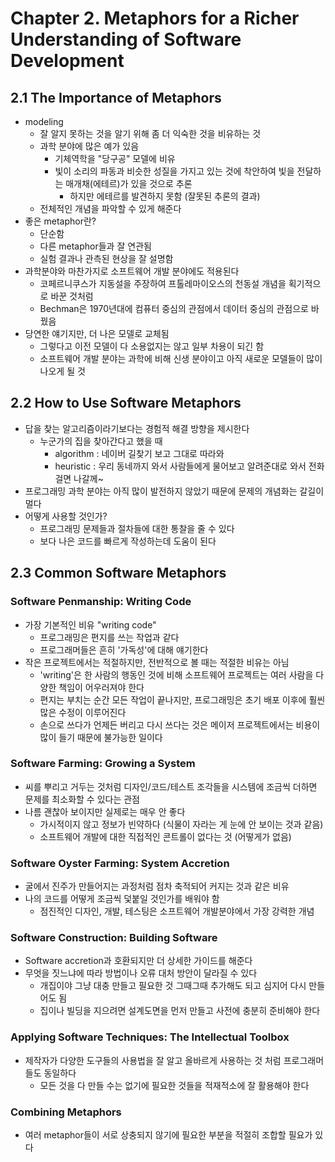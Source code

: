 # Chapter 2. Metaphors for a Richer Understanding of Software Development

## 2.1 The Importance of Metaphors
- modeling
  - 잘 알지 못하는 것을 알기 위해 좀 더 익숙한 것을 비유하는 것
  - 과학 분야에 많은 예가 있음
    - 기체역학을 "당구공" 모델에 비유
    - 빛이 소리의 파동과 비슷한 성질을 가지고 있는 것에 착안하여 빛을 전달하는 매개채(에테르)가 있을 것으로 추론
      - 하지만 에테르를 발견하지 못함 (잘못된 추론의 결과)
  - 전체적인 개념을 파악할 수 있게 해준다
- 좋은 metaphor란?
  - 단순함
  - 다른 metaphor들과 잘 연관됨
  - 실험 결과나 관측된 현상을 잘 설명함
- 과학분야와 마찬가지로 소프트웨어 개발 분야에도 적용된다
  - 코페르니쿠스가 지동설을 주장하여 프톨레마이오스의 천동설 개념을 획기적으로 바꾼 것처럼
  - Bechman은 1970년대에 컴퓨터 중심의 관점에서 데이터 중심의 관점으로 바꿨음
- 당연한 얘기지만, 더 나은 모델로 교체됨
  - 그렇다고 이전 모델이 다 소용없지는 않고 일부 차용이 되긴 함
  - 소프트웨어 개발 분야는 과학에 비해 신생 분야이고 아직 새로운 모델들이 많이 나오게 될 것

## 2.2 How to Use Software Metaphors
- 답을 찾는 알고리즘이라기보다는 경험적 해결 방향을 제시한다
  - 누군가의 집을 찾아간다고 했을 때
    - algorithm : 네이버 길찾기 보고 그대로 따라와
    - heuristic : 우리 동네까지 와서 사람들에게 물어보고 알려준대로 와서 전화걸면 나갈께~
- 프로그래밍 과학 분야는 아직 많이 발전하지 않았기 때문에 문제의 개념화는 갈길이 멀다
- 어떻게 사용할 것인가?
  - 프로그래밍 문제들과 절차들에 대한 통찰을 줄 수 있다
  - 보다 나은 코드를 빠르게 작성하는데 도움이 된다

## 2.3 Common Software Metaphors
### Software Penmanship: Writing Code
- 가장 기본적인 비유 "writing code"
  - 프로그래밍은 편지를 쓰는 작업과 같다
  - 프로그래머들은 흔히 '가독성'에 대해 얘기한다
- 작은 프로젝트에서는 적절하지만, 전반적으로 볼 때는 적절한 비유는 아님
  - 'writing'은 한 사람의 행동인 것에 비해 소프트웨어 프로젝트는 여러 사람을 다양한 책임이 어우러져야 한다
  - 편지는 부치는 순간 모든 작업이 끝나지만, 프로그래밍은 초기 배포 이후에 훨씬 많은 수정이 이루어진다
  - 손으로 쓰다가 언제든 버리고 다시 쓰다는 것은 메이저 프로젝트에서는 비용이 많이 들기 때문에 불가능한 일이다

### Software Farming: Growing a System
- 씨를 뿌리고 거두는 것처럼 디자인/코드/테스트 조각들을 시스템에 조금씩 더하면 문제를 최소화할 수 있다는 관점
- 나름 괜찮아 보이지만 실제로는 매우 안 좋다
  - 가시적이지 않고 정보가 빈약하다 (식물이 자라는 게 눈에 안 보이는 것과 같음)
  - 소프트웨어 개발에 대한 직접적인 콘트롤이 없다는 것 (어떻게가 없음)

### Software Oyster Farming: System Accretion
- 굴에서 진주가 만들어지는 과정처럼 점차 축적되어 커지는 것과 같은 비유
- 나의 코드를 어떻게 조금씩 덫붙일 것인가를 배워야 함
  - 점진적인 디자인, 개발, 테스팅은 소프트웨어 개발분야에서 가장 강력한 개념

### Software Construction: Building Software
- Software accretion과 호환되지만 더 상세한 가이드를 해준다
- 무엇을 짓느냐에 따라 방법이나 오류 대처 방안이 달라질 수 있다
  - 개집이야 그냥 대충 만들고 필요한 것 그때그때 추가해도 되고 심지어 다시 만들어도 됨
  - 집이나 빌딩을 지으려면 설계도면을 먼저 만들고 사전에 충분히 준비해야 한다

### Applying Software Techniques: The Intellectual Toolbox
- 제작자가 다양한 도구들의 사용법을 잘 알고 올바르게 사용하는 것 처럼 프로그래머들도 동일하다
  - 모든 것을 다 만들 수는 없기에 필요한 것들을 적재적소에 잘 활용해야 한다

### Combining Metaphors
- 여러 metaphor들이 서로 상충되지 않기에 필요한 부분을 적절히 조합할 필요가 있다
